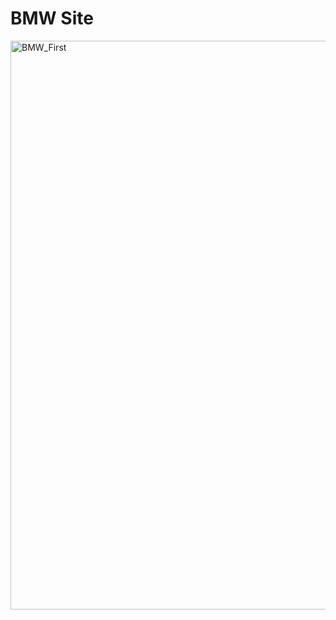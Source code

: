 # BMW Site

<img width="1858" height="910" alt="BMW_First" src="https://github.com/user-attachments/assets/45ae72ad-3a1b-4864-8bd4-8237c402c4a4" />
